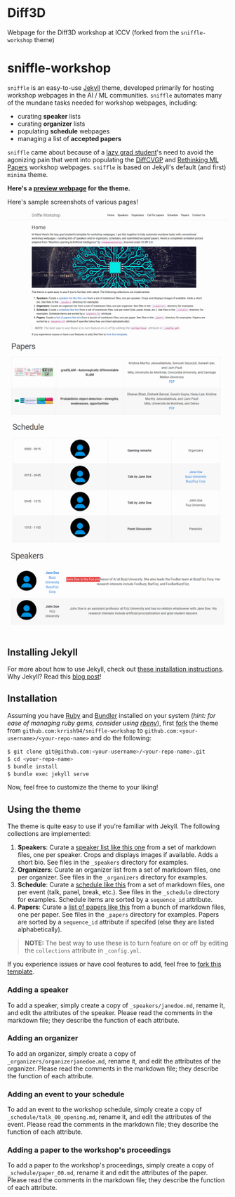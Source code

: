 # Diff3D

Webpage for the Diff3D workshop at ICCV (forked from the `sniffle-workshop` theme)

# sniffle-workshop

`sniffle` is an easy-to-use [Jekyll](https://jekyllrb.com/) theme, developed primarily for hosting workshop webpages in the AI / ML communities. `sniffle` automates many of the mundane tasks needed for workshop webpages, including:

* curating **speaker** lists
* curating **organizer** lists
* populating **schedule** webpages
* managing a list of **accepted papers**

`sniffle` came about because of a [lazy grad student](https://krrish94.github.io)'s need to avoid the agonizing pain that went into populating the [DiffCVGP](https://montrealrobotics.ca/diffcvgp) and [Rethinking ML Papers](https://rethinkingmlpapers.github.io) workshop webpages. `sniffle` is based on Jekyll's default (and first) `minima` theme.


**Here's a [preview webpage](https://krrish94.github.io/sniffle-workshop) for the theme.**

Here's sample screenshots of various pages!

![sniffle-workshop theme preview](assets/img/screenshot-home.png) ![sniffle-workshop theme preview](assets/img/screenshot-papers.png) ![sniffle-workshop theme preview](assets/img/screenshot-schedule.png) ![sniffle-workshop theme preview](assets/img/screenshot-speakers.png)

## Installing Jekyll

For more about how to use Jekyll, check out [these installation instructions](https://jekyllrb.com/docs/installation/).
Why Jekyll? Read this [blog post](https://karpathy.github.io/2014/07/01/switching-to-jekyll/)!


## Installation

Assuming you have [Ruby](https://www.ruby-lang.org/en/downloads/) and [Bundler](https://bundler.io/) installed on your system (*hint: for ease of managing ruby gems, consider using [rbenv](https://github.com/rbenv/rbenv)*), first [fork](https://guides.github.com/activities/forking/) the theme from `github.com:krrish94/sniffle-workshop` to `github.com:<your-username>/<your-repo-name>` and do the following:

```bash
$ git clone git@github.com:<your-username>/<your-repo-name>.git
$ cd <your-repo-name>
$ bundle install
$ bundle exec jekyll serve
```

Now, feel free to customize the theme to your liking!


## Using the theme

The theme is quite easy to use if you're familiar with Jekyll. The following collections are implemented:
1. **Speakers**: Curate a [speaker list like this one](speakers) from a set of markdown files, one per speaker. Crops and displays images if available. Adds a short bio. See files in the `_speakers` directory for examples.
2. **Organizers**: Curate an organizer list from a set of markdown files, one per organizer. See files in the `_organizers` directory for examples.
3. **Schedule**: Curate a [schedule like this](schedule) from a set of markdown files, one per event (talk, panel, break, etc.). See files in the `_schedule` directory for examples. Schedule items are sorted by a `sequence_id` attribute.
4. **Papers**: Curate a [list of papers like this](papers) from a bunch of markdown files, one per paper. See files in the `_papers` directory for examples. Papers are sorted by a `sequence_id` attribute if specifed (else they are listed alphabetically).

> **NOTE:** The best way to use these is to turn feature on or off by editing the `collections` attribute in `_config.yml`.

If you experience issues or have cool features to add, feel free to [fork this template]().


### Adding a speaker

To add a speaker, simply create a copy of `_speakers/janedoe.md`, rename it, and edit the attributes of the speaker. Please read the comments in the markdown file; they describe the function of each attribute.


### Adding an organizer

To add an organizer, simply create a copy of `_organizers/organizerjanedoe.md`, rename it, and edit the attributes of the organizer. Please read the comments in the markdown file; they describe the function of each attribute.


### Adding an event to your schedule

To add an event to the workshop schedule, simply create a copy of `_schedule/talk_00_opening.md`, rename it, and edit the attributes of the event. Please read the comments in the markdown file; they describe the function of each attribute.


### Adding a paper to the workshop's proceedings

To add a paper to the workshop's proceedings, simply create a copy of `_schedule/paper_00.md`, rename it and edit the attributes of the paper. Please read the comments in the markdown file; they describe the function of each attribute.

